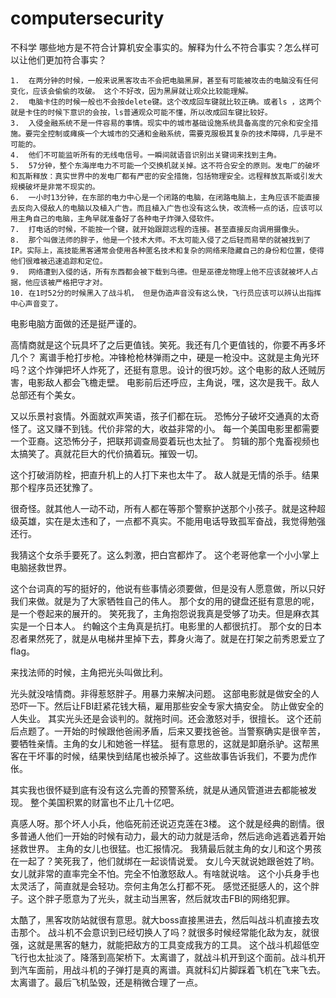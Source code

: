 # computersecurity

不科学
哪些地方是不符合计算机安全事实的。解释为什么不符合事实？怎么样可以让他们更加符合事实？

	1.	在两分钟的时候，一般来说黑客攻击不会把电脑黑屏，甚至有可能被攻击的电脑没有任何变化，应该会偷偷的攻破。 这个不好改，因为黑屏就让观众比较能理解。
	2.	电脑卡住的时候一般也不会按delete键。这个改成回车键就比较正确。或者ls ，这两个就是卡住的时候下意识的会按，ls普通观众可能不懂，所以改成回车键比较好。
	3.	入侵金融系统不是一件容易的事情。现实中的城市基础设施系统具备高度的冗余和安全措施。要完全控制或瘫痪一个大城市的交通和金融系统，需要克服极其复杂的技术障碍，几乎是不可能的。
	4.	他们不可能监听所有的无线电信号。一瞬间就语音识别出关键词来找到主角。
	5.	57分钟，整个东海岸电力不可能一个交换机就关掉。这不符合安全的原则。发电厂的破坏和瓦斯释放：真实世界中的发电厂都有严密的安全措施，包括物理安全。远程释放瓦斯或引发大规模破坏是非常不现实的。
	6.	一小时13分钟，在东部的电力中心是一个闭路的电脑，在闭路电脑上，主角应该不能直接去反向入侵敌人的电脑以及植入广告。而且植入广告也没有这么快，改流畅一点的话，应该可以用主角自己的电脑，主角早就准备好了各种电子炸弹入侵软件。 
	7.	打电话的时候，不能按一个键，就开始跟踪远程的连接。甚至直接反向调用摄像头。
	8.	那个叫做法师的胖子，他是一个技术大师。不太可能入侵了之后轻而易举的就被找到了IP。实际上，高技能黑客通常会使用各种匿名技术和复杂的网络来隐藏自己的身份和位置，使得他们很难被迅速追踪和定位。
	9.	网络遭到入侵的话，所有东西都会被下载到乌德。但是巫德龙物理上他不应该就被坏人占据，他应该被严格把守才对。
	10.	在1时52分的时候黑入了战斗机， 但是伪造声音没有这么快，飞行员应该可以辨认出指挥中心声音变了。


电影电脑方面做的还是挺严谨的。 

高情商就是这个玩具坏了之后更值钱。笑死。我还有几个更值钱的，你要不再多坏几个？
离谱手枪打步枪。冲锋枪枪林弹雨之中，硬是一枪没中。这就是主角光环吗？这个炸弹把坏人炸死了，还挺有意思。设计的很巧妙。这个电影的敌人还贼厉害，电影敌人都会飞檐走壁。
电影前后还呼应，主角说，嘿，这次是我干。敌人总部还有个美女。

又以乐景衬哀情。外面就欢声笑语，孩子们都在玩。
恐怖分子破坏交通真的太奇怪了。这又赚不到钱。代价非常的大，收益非常的小。
每一个美国电影里都需要一个亚裔。这恐怖分子，把联邦调查局耍着玩也太扯了。
剪辑的那个鬼畜视频也太搞笑了。真就花巨大的代价搞着玩。摧毁一切。

这个打破消防栓，把直升机上的人打下来也太牛了。
敌人就是无情的杀手。结果那个程序员还犹豫了。

很奇怪。就其他人一动不动，所有人都在等那个警察护送那个小孩子。就是这种超级英雄，实在是太违和了，一点都不真实。不能用电话导致孤军奋战，我觉得勉强还行。

我猜这个女杀手要死了。这么刺激，把白宫都炸了。
这个老哥他拿一个小小掌上电脑拯救世界。

这个台词真的写的挺好的，他说有些事情必须要做，但是没有人愿意做，所以只好我们来做。就是为了大家牺牲自己的伟人。
那个女的用的键盘还挺有意思的呢，是一个卷起来的展开的。
笑死我了，主角抱怨说我真是受够了功夫。但是麻衣其实是一个日本人。
约翰这个主角真是抗打。电影里的人都很抗打。
那个女的日本忍者果然死了，就是从电梯井里掉下去，葬身火海了。就是在打架之前秀恩爱立了flag。

来找法师的时候，主角把光头叫做比利。

光头就没啥情商。非得惹怒胖子。用暴力来解决问题。
这部电影就是做安全的人恐吓一下。然后让FBI赶紧花钱大稿，雇用那些安全专家大搞安全。 防止做安全的人失业。
其实光头还是会谈判的。就拖时间。还会激怒对手，很擅长。
这个还前后点题了。一开始的时候跟他爸闹矛盾，后来又要找爸爸。当警察确实是很辛苦，要牺牲亲情。主角的女儿和她爸一样猛。
挺有意思的，这就是卸磨杀驴。这帮黑客在干坏事的时候，结果快到结尾也被杀掉了。这些故事告诉我们，不要为虎作伥。

其实我也很怀疑到底有没有这么完善的预警系统，就是从通风管道进去都能被发现。
整个美国积累的财富也不止几十亿吧。

真感人呀。那个坏人小兵，他临死前还说迈克莲在3楼。
这个就是经典的剧情。很多普通人他们一开始的时候有动力，最大的动力就是活命，然后逃命逃着逃着开始拯救世界。
主角的女儿也很猛。也汇报情况。
我猜最后就主角的女儿和这个男孩在一起了？笑死我了，他们就绑在一起谈情说爱。
女儿今天就说她跟爸姓了哟。 女儿就非常的直率完全不怕。完全不怕激怒敌人。有啥就说啥。
这个小兵身手也太灵活了，简直就是会轻功。奈何主角怎么打都不死。
感觉还挺感人的，这个胖子。这个胖子愿意为了光头，就主动当黑客，然后就攻击FBI的网络犯罪。


太酷了，黑客攻防站就很有意思。就大boss直接黑进去，然后叫战斗机直接去攻击那个。 战斗机不会意识到已经切换人了吗？就很多时候经常能化敌为友，就很强，这就是黑客的魅力，就能把敌方的工具变成我方的工具。
这个战斗机超低空飞行也太扯淡了。降落到高架桥下。太离谱了，就战斗机开到这个面前。战斗机开到汽车面前，用战斗机的子弹打是真的离谱。真就科幻片脚踩着飞机在飞来飞去。太离谱了。最后飞机坠毁，还是稍微合理了一点。










